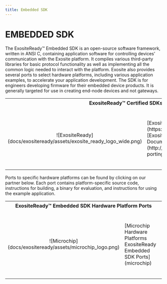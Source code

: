 ```yaml
---
title: Embedded SDK
---
```

# EMBEDDED SDK
The ExositeReady™ Embedded SDK is an open-source software framework, written in ANSI C, containing application software for controlling devices’ communication with the Exosite platform. It compiles various third-party libraries for basic protocol functionality as well as implementing all the common logic needed to interact with the platform. Exosite also provides several ports to select hardware platforms, including various application examples, to accelerate your application development. The SDK is for engineers developing firmware for their embedded device products. It is generally targeted for use in creating end-node devices and not gateways.

<table width="100%">
    <tr>
      <th colspan="2" style="font-weight: bold;">ExositeReady™ Certified SDKs</th>
    </tr>
    <tr>
        <td style="text-align: center;">![ExositeReady](docs/exositeready/assets/exosite_ready_logo_wide.png)</td>
        <td style="width:80%;padding-top:40px;padding-bottom:40px;">[ExositeReady™ Embedded SDK Source](https://github.com/exositeready/er_sdk), </br>[ExositeReady™ Embedded SDK Documentation](http://exositeready.github.io/) - (API, porting guide, and examples)</td>
    </tr>
</table>

Ports to specific hardware platforms can be found by clicking on our partner below. Each port contains platform-specific source code, instructions for building, a binary for evaluation, and instructions for using the example application.

<table width="100%">
    <tr>
      <th colspan="2" style="font-weight: bold;">ExositeReady™ Embedded SDK Hardware Platform Ports</th>
    </tr>
    <tr>
        <td style="text-align: center;">![Microchip](docs/exositeready/assets/microchip_logo.png)</td>
        <td style="width:80%;padding-top:40px;padding-bottom:40px;">[Microchip Hardware Platforms ExositeReady Embedded SDK Ports](microchip)</td>
    </tr>
</table>
